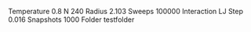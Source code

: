 Temperature 0.8
N 240
Radius 2.103
Sweeps 100000
Interaction LJ
Step 0.016
Snapshots 1000
Folder testfolder
